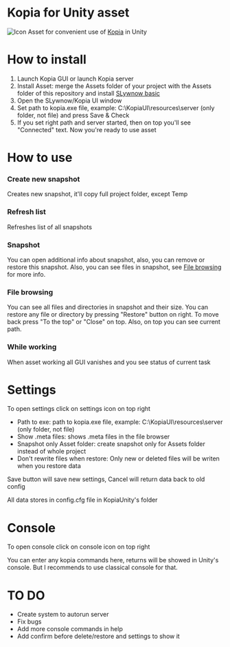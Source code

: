 # Kopia for Unity asset
![Icon](https://i.imgur.com/7dzbZPl.png)
Asset for convenient use of [Kopia](https://github.com/kopia/kopia "Kopia") in Unity

# **How to install**
1. Launch Kopia GUI or launch Kopia server
2. Install Asset: merge the Assets folder of your project with the Assets folder of this repository and install [SLywnow basic](https://github.com/SLywnow/slywnow_basic)
3. Open the SLywnow/Kopia UI window
4. Set path to kopia.exe file, example: C:\KopiaUI\resources\server (only folder, not file) and press Save & Check
5. If you set right path and server started, then on top you'll see "Connected" text. Now you're ready to use asset


# **How to use**
### **Create new snapshot**
Creates new snapshot, it'll copy full project folder, except Temp

### **Refresh list**
Refreshes list of all snapshots

### **Snapshot**
You can open additional info about snapshot, also, you can remove or restore this snapshot. Also, you can see files in snapshot, see [File browsing](https://github.com/SLywnow/Kopia-for-Unity/blob/main/README.md#file-browsing) for more info.

### **File browsing**
You can see all files and directories in snapshot and their size. You can restore any file or directory by pressing "Restore" button on right. To move back press "To the top" or "Close" on top.
Also, on top you can see current path.

### **While working**
When asset working all GUI vanishes and you see status of current task

# **Settings**
To open settings click on settings icon on top right

- Path to exe: path to kopia.exe file, example: C:\KopiaUI\resources\server (only folder, not file) 
- Show .meta files: shows .meta files in the file browser
- Snapshot only Asset folder: create snapshot only for Assets folder instead of whole project
- Don't rewrite files when restore: Only new or deleted files will be writen when you restore data

Save button will save new settings, Cancel will return data back to old config

All data stores in config.cfg file in KopiaUnity's folder

# **Console**
To open console click on console icon on top right

You can enter any kopia commands here, returns will be showed in Unity's console. But I recommends to use classical console for that.

# **TO DO**
- Create system to autorun server
- Fix bugs
- Add more console commands in help
- Add confirm before delete/restore and settings to show it